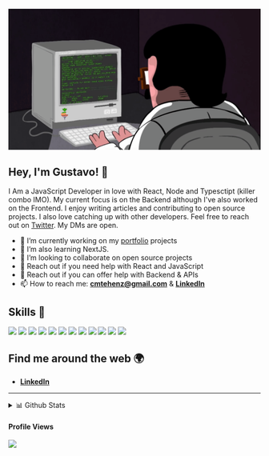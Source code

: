 ![gif](programming.gif)

## **Hey, I'm Gustavo!** 👋

I Am a JavaScript Developer in love with React, Node and Typesctipt (killer combo IMO). My current focus is on the Backend although I've also worked on the Frontend.
I enjoy writing articles and contributing to open source projects. I also love catching up with other developers. Feel free to reach out on [Twitter](https://twitter.com/altevir_costa). My DMs are open.

- 🔭 I’m currently working on my [portfolio]() projects
- 🌱 I’m also learning NextJS.
- 👯 I’m looking to collaborate on open source projects
- 💬 Reach out if you need help with React and JavaScript
- 🤔 Reach out if you can offer help with Backend & APIs
- 📫 How to reach me: [**cmtehenz@gmail.com**](mailto:cmtehenzpm@gmail.com) & [**LinkedIn**](https://linkedin.com/in/cmtehenz)


## Skills 🚀

![](https://img.shields.io/badge/HTML5-E34F26?style=for-the-badge&logo=html5&logoColor=white)
![](https://img.shields.io/badge/CSS3-1572B6?style=for-the-badge&logo=css3&logoColor=white)
![](https://img.shields.io/badge/Sass-CC6699?style=for-the-badge&logo=sass&logoColor=white)
![](https://img.shields.io/badge/React-20232A?style=for-the-badge&logo=react&logoColor=61DAFB)
![](https://img.shields.io/badge/Styled%20Components-d06ebe?style=for-the-badge&logo=styled-components&logoColor=white)
![](https://img.shields.io/badge/JavaScript-F7DF1E?style=for-the-badge&logo=javascript&logoColor=black)
![](https://img.shields.io/badge/Typescript-2f74c0?style=for-the-badge&logo=typescript&logoColor=white)
![](https://img.shields.io/badge/Node.js-43853D?style=for-the-badge&logo=node.js&logoColor=white)
![](https://img.shields.io/badge/Express.js-404D59?style=for-the-badge)
![](https://img.shields.io/badge/MongoDB-4EA94B?style=for-the-badge&logo=mongodb&logoColor=white)
![](https://img.shields.io/badge/Cypress-1f2937?style=for-the-badge&logo=cypress&logoColor=white)
![](https://img.shields.io/badge/Jest-944058?style=for-the-badge&logo=jest&logoColor=white)


## Find me around the web 🌍

- [**LinkedIn**](https://www.linkedin.com/in/gustavo-a-costa-dev/)

********

  
<details>
  <summary>📊 Github Stats</summary>

  <p align="center"> <img src="https://github-readme-stats.vercel.app/api?username=cmtehenz&show_icons=true&theme=gotham" alt="Gustavo" /> 

</details>

  #### Profile Views
  
![](https://komarev.com/ghpvc/?username=cmtehenz&color=green)
